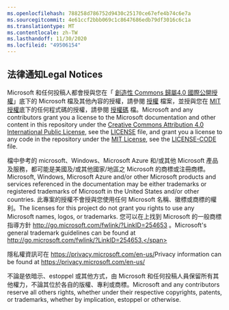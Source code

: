 ```yaml
---
ms.openlocfilehash: 788258d786752d9430c25170ce67efe4b74c6e7a
ms.sourcegitcommit: 4e61ccf2bbb069c1c8647686edb79df3016c6c1a
ms.translationtype: MT
ms.contentlocale: zh-TW
ms.lasthandoff: 11/30/2020
ms.locfileid: "49506154"
---
```

## <a name="legal-notices"></a><span data-ttu-id="91f08-101">法律通知</span><span class="sxs-lookup"><span data-stu-id="91f08-101">Legal Notices</span></span>
<span data-ttu-id="91f08-102">Microsoft 和任何投稿人都會授與您在「 [創造性 Commons 歸屬4.0 國際公開授權](https://creativecommons.org/licenses/by/4.0/legalcode)」底下的 Microsoft 檔及其他內容的授權，請參閱 [授權](LICENSE) 檔案，並授與您在 [MIT 授權](https://opensource.org/licenses/MIT)底下的任何程式碼的授權，請參閱 [授權碼](LICENSE-CODE) 檔。</span><span class="sxs-lookup"><span data-stu-id="91f08-102">Microsoft and any contributors grant you a license to the Microsoft documentation and other content in this repository under the [Creative Commons Attribution 4.0 International Public License](https://creativecommons.org/licenses/by/4.0/legalcode), see the [LICENSE](LICENSE) file, and grant you a license to any code in the repository under the [MIT License](https://opensource.org/licenses/MIT), see the [LICENSE-CODE](LICENSE-CODE) file.</span></span>

<span data-ttu-id="91f08-103">檔中參考的 microsoft、Windows、Microsoft Azure 和/或其他 Microsoft 產品及服務，都可能是美國及/或其他國家/地區之 Microsoft 的商標或注冊商標。</span><span class="sxs-lookup"><span data-stu-id="91f08-103">Microsoft, Windows, Microsoft Azure and/or other Microsoft products and services referenced in the documentation may be either trademarks or registered trademarks of Microsoft in the United States and/or other countries.</span></span>
<span data-ttu-id="91f08-104">此專案的授權不會授與您使用任何 Microsoft 名稱、徽標或商標的權利。</span><span class="sxs-lookup"><span data-stu-id="91f08-104">The licenses for this project do not grant you rights to use any Microsoft names, logos, or trademarks.</span></span>
<span data-ttu-id="91f08-105">您可以在上找到 Microsoft 的一般商標指導方針 http://go.microsoft.com/fwlink/?LinkID=254653 。</span><span class="sxs-lookup"><span data-stu-id="91f08-105">Microsoft's general trademark guidelines can be found at http://go.microsoft.com/fwlink/?LinkID=254653.</span></span>

<span data-ttu-id="91f08-106">隱私權資訊可在 https://privacy.microsoft.com/en-us/</span><span class="sxs-lookup"><span data-stu-id="91f08-106">Privacy information can be found at https://privacy.microsoft.com/en-us/</span></span>

<span data-ttu-id="91f08-107">不論是依暗示、estoppel 或其他方式，由 Microsoft 和任何投稿人員保留所有其他權力，不論其位於各自的版權、專利或商標。</span><span class="sxs-lookup"><span data-stu-id="91f08-107">Microsoft and any contributors reserve all others rights, whether under their respective copyrights, patents, or trademarks, whether by implication, estoppel or otherwise.</span></span>